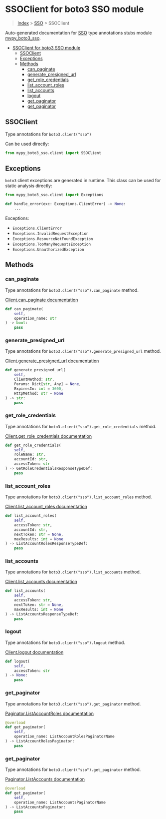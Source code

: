 # SSOClient for boto3 SSO module

> [Index](../index.md) > [SSO](./index.md) > SSOClient

Auto-generated documentation for [SSO](https://boto3.amazonaws.com/v1/documentation/api/latest/reference/services/sso.html#SSO)
type annotations stubs module [mypy_boto3_sso](https://pypi.org/project/mypy-boto3-sso/).

- [SSOClient for boto3 SSO module](#ssoclient-for-boto3-sso-module)
  - [SSOClient](#ssoclient)
  - [Exceptions](#exceptions)
  - [Methods](#methods)
    - [can_paginate](#can_paginate)
    - [generate_presigned_url](#generate_presigned_url)
    - [get_role_credentials](#get_role_credentials)
    - [list_account_roles](#list_account_roles)
    - [list_accounts](#list_accounts)
    - [logout](#logout)
    - [get_paginator](#get_paginator)
    - [get_paginator](#get_paginator-1)

## SSOClient

Type annotations for `boto3.client("sso")`

Can be used directly:

```python
from mypy_boto3_sso.client import SSOClient
```

## Exceptions


`boto3` client exceptions are generated in runtime. This class can be used for static analysis directly:

```python
from mypy_boto3_sso.client import Exceptions

def handle_error(exc: Exceptions.ClientError) -> None:
    ...
```


Exceptions:

- `Exceptions.ClientError`
- `Exceptions.InvalidRequestException`
- `Exceptions.ResourceNotFoundException`
- `Exceptions.TooManyRequestsException`
- `Exceptions.UnauthorizedException`


## Methods


### can_paginate

Type annotations for `boto3.client("sso").can_paginate` method.

[Client.can_paginate documentation](https://boto3.amazonaws.com/v1/documentation/api/latest/reference/services/sso.html#SSO.Client.can_paginate)

```python
def can_paginate(
    self,
    operation_name: str
) -> bool:
    pass
```

### generate_presigned_url

Type annotations for `boto3.client("sso").generate_presigned_url` method.

[Client.generate_presigned_url documentation](https://boto3.amazonaws.com/v1/documentation/api/latest/reference/services/sso.html#SSO.Client.generate_presigned_url)

```python
def generate_presigned_url(
    self,
    ClientMethod: str,
    Params: Dict[str, Any] = None,
    ExpiresIn: int = 3600,
    HttpMethod: str = None
) -> str:
    pass
```

### get_role_credentials

Type annotations for `boto3.client("sso").get_role_credentials` method.

[Client.get_role_credentials documentation](https://boto3.amazonaws.com/v1/documentation/api/latest/reference/services/sso.html#SSO.Client.get_role_credentials)

```python
def get_role_credentials(
    self,
    roleName: str,
    accountId: str,
    accessToken: str
) -> GetRoleCredentialsResponseTypeDef:
    pass
```

### list_account_roles

Type annotations for `boto3.client("sso").list_account_roles` method.

[Client.list_account_roles documentation](https://boto3.amazonaws.com/v1/documentation/api/latest/reference/services/sso.html#SSO.Client.list_account_roles)

```python
def list_account_roles(
    self,
    accessToken: str,
    accountId: str,
    nextToken: str = None,
    maxResults: int = None
) -> ListAccountRolesResponseTypeDef:
    pass
```

### list_accounts

Type annotations for `boto3.client("sso").list_accounts` method.

[Client.list_accounts documentation](https://boto3.amazonaws.com/v1/documentation/api/latest/reference/services/sso.html#SSO.Client.list_accounts)

```python
def list_accounts(
    self,
    accessToken: str,
    nextToken: str = None,
    maxResults: int = None
) -> ListAccountsResponseTypeDef:
    pass
```

### logout

Type annotations for `boto3.client("sso").logout` method.

[Client.logout documentation](https://boto3.amazonaws.com/v1/documentation/api/latest/reference/services/sso.html#SSO.Client.logout)

```python
def logout(
    self,
    accessToken: str
) -> None:
    pass
```

### get_paginator

Type annotations for `boto3.client("sso").get_paginator` method.

[Paginator.ListAccountRoles documentation](https://boto3.amazonaws.com/v1/documentation/api/latest/reference/services/sso.html#SSO.Paginator.ListAccountRoles)

```python
@overload
def get_paginator(
    self,
    operation_name: ListAccountRolesPaginatorName
) -> ListAccountRolesPaginator:
    pass
```

### get_paginator

Type annotations for `boto3.client("sso").get_paginator` method.

[Paginator.ListAccounts documentation](https://boto3.amazonaws.com/v1/documentation/api/latest/reference/services/sso.html#SSO.Paginator.ListAccounts)

```python
@overload
def get_paginator(
    self,
    operation_name: ListAccountsPaginatorName
) -> ListAccountsPaginator:
    pass
```